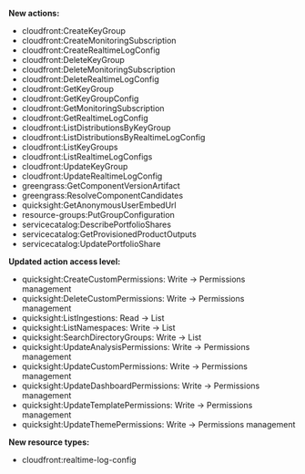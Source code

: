 **New actions:**

- cloudfront:CreateKeyGroup
- cloudfront:CreateMonitoringSubscription
- cloudfront:CreateRealtimeLogConfig
- cloudfront:DeleteKeyGroup
- cloudfront:DeleteMonitoringSubscription
- cloudfront:DeleteRealtimeLogConfig
- cloudfront:GetKeyGroup
- cloudfront:GetKeyGroupConfig
- cloudfront:GetMonitoringSubscription
- cloudfront:GetRealtimeLogConfig
- cloudfront:ListDistributionsByKeyGroup
- cloudfront:ListDistributionsByRealtimeLogConfig
- cloudfront:ListKeyGroups
- cloudfront:ListRealtimeLogConfigs
- cloudfront:UpdateKeyGroup
- cloudfront:UpdateRealtimeLogConfig
- greengrass:GetComponentVersionArtifact
- greengrass:ResolveComponentCandidates
- quicksight:GetAnonymousUserEmbedUrl
- resource-groups:PutGroupConfiguration
- servicecatalog:DescribePortfolioShares
- servicecatalog:GetProvisionedProductOutputs
- servicecatalog:UpdatePortfolioShare

**Updated action access level:**

- quicksight:CreateCustomPermissions: Write -> Permissions management
- quicksight:DeleteCustomPermissions: Write -> Permissions management
- quicksight:ListIngestions: Read -> List
- quicksight:ListNamespaces: Write -> List
- quicksight:SearchDirectoryGroups: Write -> List
- quicksight:UpdateAnalysisPermissions: Write -> Permissions management
- quicksight:UpdateCustomPermissions: Write -> Permissions management
- quicksight:UpdateDashboardPermissions: Write -> Permissions management
- quicksight:UpdateTemplatePermissions: Write -> Permissions management
- quicksight:UpdateThemePermissions: Write -> Permissions management

**New resource types:**

- cloudfront:realtime-log-config
